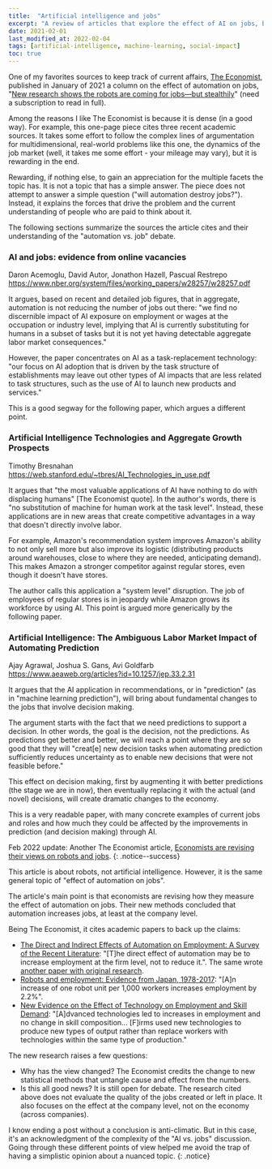 ```yaml
---
title:  "Artificial intelligence and jobs"
excerpt: "A review of articles that explore the effect of AI on jobs, based on an article from The Economist."
date: 2021-02-01
last_modified_at: 2022-02-04
tags: [artificial-intelligence, machine-learning, social-impact]
toc: true
---
```


One of my favorites sources to keep track of current affairs, [The Economist](https://www.economist.com/), published in January of 2021 a column on the effect of automation on jobs, "[New research shows the robots are coming for jobs—but stealthily](https://www.economist.com/finance-and-economics/2021/01/16/new-research-shows-the-robots-are-coming-for-jobs-but-stealthily)" (need a subscription to read in full).

<!--more-->

Among the reasons I like The Economist is because it is dense (in a good way). For example, this one-page piece cites three recent academic sources. It takes some effort to follow the complex lines of argumentation for multidimensional, real-world problems like this one, the dynamics of the job market (well, it takes me some effort - your mileage may vary), but it is rewarding in the end.

Rewarding, if nothing else, to gain an appreciation for the multiple facets the topic has. It is not a topic that has a simple answer. The piece does not attempt to answer a simple question ("will automation destroy jobs?"). Instead, it explains the forces that drive the problem and the current understanding of people who are paid to think about it.

The following sections summarize the sources the article cites and their understanding of the "automation vs. job" debate.

### AI and jobs: evidence from online vacancies

Daron Acemoglu, David Autor, Jonathon Hazell, Pascual Restrepo
<https://www.nber.org/system/files/working_papers/w28257/w28257.pdf>

It argues, based on recent and detailed job figures, that in aggregate, automation is not reducing the number of jobs out there: "we find no discernible impact of AI exposure on employment or wages at the occupation or industry level, implying that AI is currently substituting for humans in a subset of tasks but it is not yet having detectable aggregate labor market consequences."

However, the paper concentrates on AI as a task-replacement technology: "our focus on AI adoption that is driven by the task structure of establishments may leave out other types of AI impacts that are less related to task structures, such as the use of AI to launch new products and services."

This is a good segway for the following paper, which argues a different point.

### Artificial Intelligence Technologies and Aggregate Growth Prospects

Timothy Bresnahan
<https://web.stanford.edu/~tbres/AI_Technologies_in_use.pdf>

It argues that "the most valuable applications of AI have nothing to do with displacing humans" [The Economist quote]. In the author's words, there is "no substitution of machine for human work at the task level". Instead, these applications are in new areas that create competitive advantages in a way that doesn't directly involve labor.

For example, Amazon's recommendation system improves Amazon's ability to not only sell more but also improve its logistic (distributing products around warehouses, close to where they are needed, anticipating demand). This makes Amazon a stronger competitor against regular stores, even though it doesn't have stores.

The author calls this application a "system level" disruption. The job of employees of regular stores is in jeopardy while Amazon grows its workforce by using AI. This point is argued more generically by the following paper.

### Artificial Intelligence: The Ambiguous Labor Market Impact of Automating Prediction

Ajay Agrawal, Joshua S. Gans, Avi Goldfarb
<https://www.aeaweb.org/articles?id=10.1257/jep.33.2.31>

It argues that the AI application in recommendations, or in "prediction" (as in "machine learning prediction"), will bring about fundamental changes to the jobs that involve decision making.

The argument starts with the fact that we need predictions to support a decision. In other words, the goal is the decision, not the predictions. As predictions get better and better, we will reach a point where they are so good that they will "creat[e] new decision tasks when automating prediction sufficiently reduces uncertainty as to enable new decisions that were not feasible before."

This effect on decision making, first by augmenting it with better predictions (the stage we are in now), then eventually replacing it with the actual (and novel) decisions, will create dramatic changes to the economy.

This is a very readable paper, with many concrete examples of current jobs and roles and how much they could be affected by the improvements in prediction (and decision making) through AI.

Feb 2022 update: Another The Economist article, [Economists are revising their views on robots and jobs](https://www.economist.com/finance-and-economics/2022/01/22/economists-are-revising-their-views-on-robots-and-jobs).
{: .notice--success}

This article is about robots, not artificial intelligence. However, it is the same general topic of "effect of automation on jobs".

The article's main point is that economists are revising how they measure the effect of automation on jobs. Their new methods concluded that automation increases jobs, at least at the company level.

Being The Economist, it cites academic papers to back up the claims:

- [The Direct and Indirect Effects of Automation on Employment: A Survey of the Recent Literature](https://scholar.harvard.edu/files/aghion/files/direct_and_indirect_effects_of_automation.pdf): "[T]he direct effect of automation may be to increase employment at the firm level, not to reduce it.". The same wrote [another paper with original research](https://scholar.harvard.edu/aghion/publications/what-are-labor-and-product-market-effects-automation-new-evidence-france).
- [Robots and employment: Evidence from Japan, 1978-2017](https://voxeu.org/article/robots-and-employment-evidence-japan): "[A]n increase of one robot unit per 1,000 workers increases employment by 2.2%".
- [New Evidence on the Effect of Technology on Employment and Skill Demand](https://economics.mit.edu/files/22239): "[A]dvanced technologies led to increases in employment and no change in skill composition... [F]irms used new technologies to produce new types of output rather than replace workers with technologies within the same type of production."

The new research raises a few questions:

- Why has the view changed? The Economist credits the change to new statistical methods that untangle cause and effect from the numbers.
- Is this all good news? It is still open for debate. The research cited above does not evaluate the quality of the jobs created or left in place. It also focuses on the effect at the company level, not on the economy (across companies).

I know ending a post without a conclusion is anti-climatic. But in this case, it's an acknowledgment of the complexity of the "AI vs. jobs" discussion. Going through these different points of view helped me avoid the trap of having a simplistic opinion about a nuanced topic.
{: .notice}
